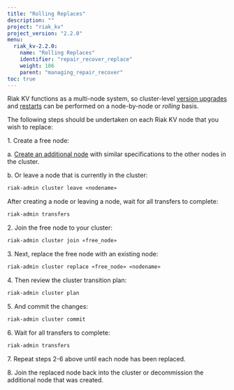 ```yaml
---
title: "Rolling Replaces"
description: ""
project: "riak_kv"
project_version: "2.2.0"
menu:
  riak_kv-2.2.0:
    name: "Rolling Replaces"
    identifier: "repair_recover_replace"
    weight: 106
    parent: "managing_repair_recover"
toc: true
---
```


[upgrade]: /riak/kv/2.2.0/setup/upgrading/cluster/
[rolling restarts]: /riak/kv/2.2.0/using/repair-recovery/rolling-restart/
[add node]: /riak/kv/2.2.0/using/cluster-operations/adding-removing-nodes

Riak KV functions as a multi-node system, so cluster-level [version upgrades][upgrade] and [restarts][rolling restarts] can be performed on a node-by-node or *rolling* basis.

The following steps should be undertaken on each Riak KV node that you wish to replace:

1\. Create a free node:

  a\. [Create an additional node][add node] with similar specifications to the other nodes in the cluster.

  b\. Or leave a node that is currently in the cluster:

  ```bash
  riak-admin cluster leave «nodename»
  ```

  After creating a node or leaving a node, wait for all transfers to complete:

  ```bash
  riak-admin transfers
  ```

2\. Join the free node to your cluster:

```bash
riak-admin cluster join «free_node»
```

3\. Next, replace the free node with an existing node:

```bash
riak-admin cluster replace «free_node» «nodename»
```

4\. Then review the cluster transition plan:

```bash
riak-admin cluster plan
```

5\. And commit the changes:

```bash
riak-admin cluster commit
```

6\. Wait for all transfers to complete:

```bash
riak-admin transfers
```

7\. Repeat steps 2-6 above until each node has been replaced.

8\. Join the replaced node back into the cluster or decommission the additional node that was created.
